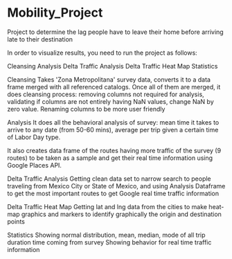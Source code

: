 # Mobility_Project
Project to determine the lag people have to leave their home before arriving late to their destination

In order to visualize results, you need to run the project as follows:

Cleansing
Analysis
Delta Traffic Analysis
Delta Traffic Heat Map
Statistics

Cleansing
Takes 'Zona Metropolitana' survey data, converts it to a data frame merged with all referenced catalogs. Once all of them are merged, it does cleansing process: removing columns not required for analysis, validating if columns are not entirely having NaN values, change NaN by zero value.
Renaming columns to be more user friendly

Analysis
It does all the behavioral analysis of survey: mean time it takes to arrive to any date (from 50-60 mins), average per trip given a certain time of Labor Day type.

It also creates data frame of the routes having more traffic of the survey (9 routes) to be taken as a sample and get their real time information using Google Places API.

Delta Traffic Analysis
Getting clean data set to narrow search to people traveling from Mexico City or State of Mexico, and using Analysis Dataframe to get the most important routes to get Google real time traffic information

Delta Traffic Heat Map
Getting lat and lng data from the cities to make heat-map graphics and markers to identify graphically the origin and destination points

Statistics
Showing normal distribution, mean, median, mode of all trip duration time coming from survey
Showing behavior for real time traffic information 
 

